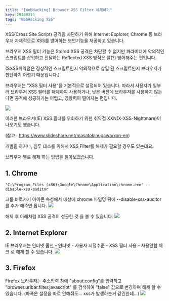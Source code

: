 ```yaml
---
title: "[WebHacking] Browser XSS Filter 해제하기"
key: 20180315
tags: "WebHacking XSS"
---
```


XSS(Cross Site Script) 공격을 차단하기 위해 Internet Explorer, Chrome 등 브라우저 자체적으로 XSS를 방어하는 보안기능을 제공하고 있습니다.

브라우저 XSS 필터 기능은 Stored XSS 공격은 차단할 수 없지만 파라미터에 악의적인 스크립트를 삽입하고 전달하는 Reflected XSS 방식은 잘(?) 방어해주는 편입니다.

(SXSS취약점은 정상적인 스크립트인지 악의적으로 삽입 된 스크립트인지 브라우저가 판단하기 어렵기 때문입니다.)

브라우저는 "XSS 필터 사용"을 기본적으로 설정되어 있습니다. 따라서 사용자가 일부러 브라우저 XSS 필터를 해제하여 사용하거나, 낮은 버전에 브라우저를 사용하지 않는다면 공격에 성공하기는 어렵고, 영향력이 떨어지는 편입니다.

![](https://t1.daumcdn.net/cfile/tistory/99C0DF435AA78C7722)





이러한 브라우저(IE) XSS 필터를 우회하기 위한 취약점 XXN(X-XSS-Nightmare)이 나오기도 했습니다.

(참고 : https://www.slideshare.net/masatokinugawa/xxn-en)



개발을 하거나, 침투 테스를 위해서 XSS Filter를 해제가 필요할 경우도 있는데요.

브라우저 별로 해제 하는 방법을 알아보겠습니다.



## 1. Chrome
```
"C:\Program Files (x86)\Google\Chrome\Application\chrome.exe" --disable-xss-auditor
```

크롬 바로가기 아이콘 속성에서 대상에 chrome 파일명 뒤에  --disable-xss-auditor를 추가 해주면 됩니다.
![](https://t1.daumcdn.net/cfile/tistory/9930A24B5AA792E207)


해제 후 아래처럼 XSS 공격이 성공한 것 을 볼 수 있습니다.
![](https://t1.daumcdn.net/cfile/tistory/991B9B475AA7932625)


## 2. Internet Explorer
IE 브라우저는 인터넷 옵션 - 인터넷 - 사용자 지정수준 - XSS 필터 사용 - 사용안함 체크 로 해제 할 수 있습니다.
![](https://t1.daumcdn.net/cfile/tistory/9933624A5AA792CA03)


## 3. Firefox
Firefox 브라우저는 주소입력 창에 "about:config"를 입력하고 "browser.urlbar.filter.javascript" 를 검색하여 "false" 값으로 변경하여 해제 할 수 있습니다. (파폭은 설정을 따로 안해줘도... xss가 발생하는거 같긴한데...)
![](https://t1.daumcdn.net/cfile/tistory/995611415AA9E39609)

